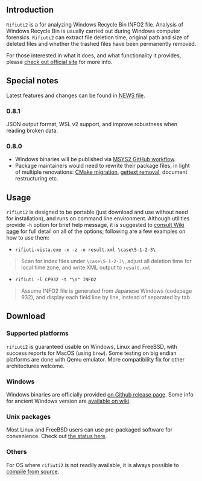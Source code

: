 ## Introduction

`Rifiuti2` is a for analyzing Windows Recycle Bin INFO2 file. Analysis of
Windows Recycle Bin is usually carried out during Windows computer
forensics. `Rifiuti2` can extract file deletion time, original path
and size of deleted files and whether the trashed files have been
permanently removed.

For those interested in what it does, and what functionality it
provides, please [check out official site][site] for more info.

[site]: https://abelcheung.github.io/rifiuti2

## Special notes

Latest features and changes can be found in [NEWS file](NEWS.md).

### 0.8.1

JSON output format, WSL v2 support, and improve robustness
when reading broken data.

### 0.8.0

- Windows binaries will be published via [MSYS2 GitHub workflow](https://github.com/msys2/setup-msys2).
- Package maintainers would need to rewrite their package files,
  in light of multiple renovations: [CMake migration](https://github.com/abelcheung/rifiuti2/issues/21), [gettext removal](https://github.com/abelcheung/rifiuti2/issues/18), document restructuring etc.


## Usage

`rifiuti2` is designed to be portable (just download and use without
need for installation), and runs on command line environment.
Although utilities provide `-h` option for brief help message,
it is suggested to [consult Wiki page][wiki1] for
full detail on all of the options; following are a few examples
on how to use them:

[wiki1]: https://github.com/abelcheung/rifiuti2/wiki/Usage-and-Examples

- `rifiuti-vista.exe -x -z -o result.xml \case\S-1-2-3\`
> Scan for index files under `\case\S-1-2-3\`, adjust all deletion time
> for local time zone, and write XML output to `result.xml`
- `rifiuti -l CP932 -t "\n" INFO2`
> Assume INFO2 file is generated from Japanese Windows (codepage 932),
> and display each field line by line, instead of separated by tab


## Download

### Supported platforms

`rifiuti2` is guaranteed usable on Windows, Linux and FreeBSD,
with success reports for MacOS (using `brew`). Some testing on
big endian platforms are done with Qemu emulator.
More compatibility fix for other architectures welcome.

### Windows
Windows binaries are officially provided
[on Github release page][rel]. Some info for ancient Windows
version are [available on wiki][wiki_pkg_win].

[rel]: https://github.com/abelcheung/rifiuti2/releases/

[wiki_pkg_win]: https://github.com/abelcheung/rifiuti2/wiki/Packages#packages-for-windows

### Unix packages

Most Linux and FreeBSD users can use pre-packaged software for
convenience. Check out [the status here][wiki_pkg].

[wiki_pkg]: https://github.com/abelcheung/rifiuti2/wiki/Packages#packages-for-linux-and-bsd

### Others
For OS where `rifiuti2` is not readily available, it is always
possible to [compile from source][wiki2].

[wiki2]: https://github.com/abelcheung/rifiuti2/wiki/Compile-From-Source
